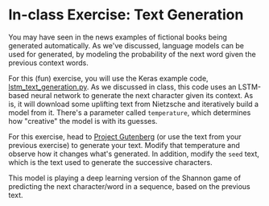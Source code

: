 # In-class Exercise: Text Generation

You may have seen in the news examples of fictional books being generated automatically.  As we've discussed, language models can be used for generated, by modeling the probability of the next word given the previous context words.

For this  (fun) exercise, you will use the Keras example code, [lstm_text_generation.py](https://github.com/keras-team/keras/blob/master/examples/lstm_text_generation.py).  As we discussed in class, this code uses an LSTM-based neural network to generate the next character given its context. As is, it will download some uplifting text from Nietzsche and iteratively build a model from it.  There's a parameter called `temperature`, which determines how "creative" the model is with its guesses.

For this exercise, head to [Project Gutenberg](http://gutenberg.org) (or use the text from your previous exercise) to generate your text.  Modify that temperature and observe how it changes what's generated.  In addition, modify the `seed` text, which is the text used to generate the successive characters.  

This model is playing a deep learning version of the Shannon game of predicting the next character/word in a sequence, based on the previous text.
